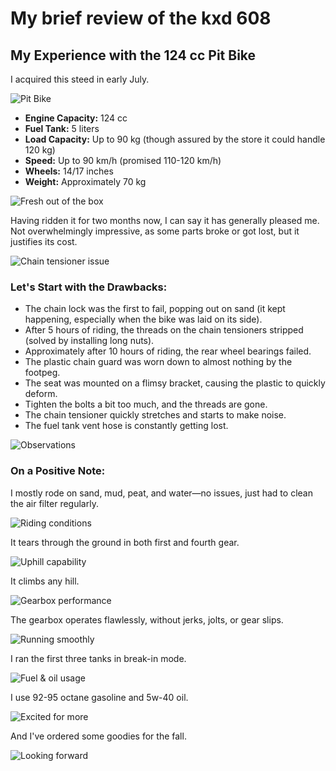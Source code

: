 # My brief review of the kxd 608

## My Experience with the 124 cc Pit Bike

I acquired this steed in early July.

![Pit Bike](../../static/img/39041a.jpg)

- **Engine Capacity:** 124 cc
- **Fuel Tank:** 5 liters
- **Load Capacity:** Up to 90 kg (though assured by the store it could handle 120 kg)
- **Speed:** Up to 90 km/h (promised 110-120 km/h)
- **Wheels:** 14/17 inches
- **Weight:** Approximately 70 kg

![Fresh out of the box](../../static/img/1e7958.jpg)

Having ridden it for two months now, I can say it has generally pleased me. Not overwhelmingly impressive, as some parts broke or got lost, but it justifies its cost.

![Chain tensioner issue](../../static/img/6542f8.jpg)

### Let's Start with the Drawbacks:

- The chain lock was the first to fail, popping out on sand (it kept happening, especially when the bike was laid on its side).
- After 5 hours of riding, the threads on the chain tensioners stripped (solved by installing long nuts).
- Approximately after 10 hours of riding, the rear wheel bearings failed.
- The plastic chain guard was worn down to almost nothing by the footpeg.
- The seat was mounted on a flimsy bracket, causing the plastic to quickly deform.
- Tighten the bolts a bit too much, and the threads are gone.
- The chain tensioner quickly stretches and starts to make noise.
- The fuel tank vent hose is constantly getting lost.

![Observations](../../static/img/f82273.jpg)

### On a Positive Note:

I mostly rode on sand, mud, peat, and water—no issues, just had to clean the air filter regularly.

![Riding conditions](../../static/img/bac8d5.jpg)

It tears through the ground in both first and fourth gear.

![Uphill capability](../../static/img/01355f.jpg)

It climbs any hill.

![Gearbox performance](../../static/img/042af4.jpg)

The gearbox operates flawlessly, without jerks, jolts, or gear slips.

![Running smoothly](../../static/img/8b5bfd.jpg)

I ran the first three tanks in break-in mode.

![Fuel & oil usage](../../static/img/1c5385.jpg)

I use 92-95 octane gasoline and 5w-40 oil.

![Excited for more](../../static/img/5caea3.jpg)

And I've ordered some goodies for the fall.

![Looking forward](../../static/img/a437d0.jpg)